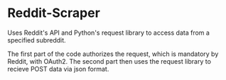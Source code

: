 # Reddit-Scraper

Uses Reddit's API and Python's request library to access data from a specified subreddit.

The first part of the code authorizes the request, which is mandatory by Reddit, with OAuth2. 
The second part then uses the request library to recieve POST data via json format.
